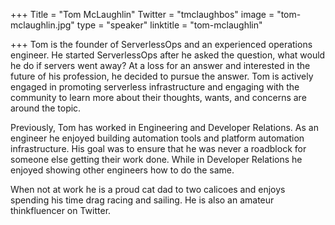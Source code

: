 +++
Title = "Tom McLaughlin"
Twitter = "tmclaughbos"
image = "tom-mclaughlin.jpg"
type = "speaker"
linktitle = "tom-mclaughlin"

+++
Tom is the founder of ServerlessOps and an experienced operations engineer. He started ServerlessOps after he asked the question, what would he do if servers went away? At a loss for an answer and interested in the future of his profession, he decided to pursue the answer. Tom is actively engaged in promoting serverless infrastructure and engaging with the community to learn more about their thoughts, wants, and concerns are around the topic.

Previously, Tom has worked in Engineering and Developer Relations. As an engineer he enjoyed building automation tools and platform automation infrastructure. His goal was to ensure that he was never a roadblock for someone else getting their work done. While in Developer Relations he enjoyed showing other engineers how to do the same.

When not at work he is a proud cat dad to two calicoes and enjoys spending his time drag racing and sailing. He is also an amateur thinkfluencer on Twitter.
